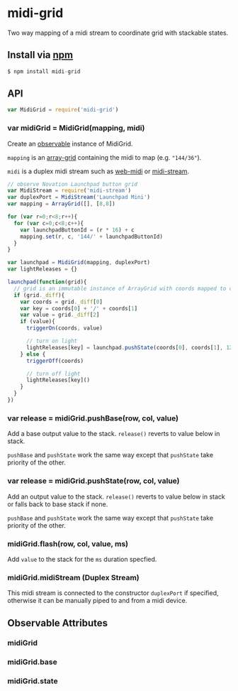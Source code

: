 midi-grid
===

Two way mapping of a midi stream to coordinate grid with stackable states.

## Install via [npm](https://npmjs.org/packages/midi-grid)

```js
$ npm install midi-grid
```

## API

```js
var MidiGrid = require('midi-grid')
```

### var midiGrid = MidiGrid(mapping, midi)

Create an [observable](https://github.com/mmckegg/observ-grid) instance of MidiGrid. 

`mapping` is an [array-grid](https://github.com/mmckegg/array-grid) containing the midi to map (e.g. `"144/36"`).

`midi` is a duplex midi stream such as [web-midi](https://github.com/mmckegg/web-midi) or [midi-stream](https://github.com/mmckegg/midi-stream).

```js
// observe Novation Launchpad button grid
var MidiStream = require('midi-stream')
var duplexPort = MidiStream('Launchpad Mini')
var mapping = ArrayGrid([], [8,8])

for (var r=0;r<8;r++){
  for (var c=0;c<8;c++){
    var launchpadButtonId = (r * 16) + c
    mapping.set(r, c, '144/' + launchpadButtonId)
  }
}

var launchpad = MidiGrid(mapping, duplexPort)
var lightReleases = {}

launchpad(function(grid){
  // grid is an immutable instance of ArrayGrid with coords mapped to current values
  if (grid._diff){
    var coords = grid._diff[0]
    var key = coords[0] + '/' + coords[1]
    var value = grid._diff[2]
    if (value){
      triggerOn(coords, value)

      // turn on light
      lightReleases[key] = launchpad.pushState(coords[0], coords[1], 127)
    } else {
      triggerOff(coords)

      // turn off light
      lightReleases[key]()
    }
  }
})
```

### var release = midiGrid.pushBase(row, col, value)

Add a base output value to the stack. `release()` reverts to value below in stack.

`pushBase` and `pushState` work the same way except that `pushState` take priority of the other.

### var release = midiGrid.pushState(row, col, value)

Add an output value to the stack. `release()` reverts to value below in stack or falls back to base stack if none.

`pushBase` and `pushState` work the same way except that `pushState` take priority of the other.

### midiGrid.flash(row, col, value, ms)

Add `value` to the stack for the `ms` duration specfied.

### midiGrid.midiStream (Duplex Stream)

This midi stream is connected to the constructor `duplexPort` if specified, otherwise it can be manually piped to and from a midi device.

## Observable Attributes

### midiGrid

### midiGrid.base

### midiGrid.state